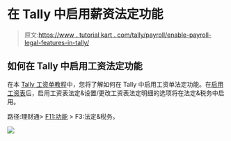 # 在 Tally 中启用薪资法定功能

> 原文:[https://www . tutorial kart . com/tally/payroll/enable-payroll-legal-features-in-tally/](https://www.tutorialkart.com/tally/payroll/enable-payroll-statutory-features-in-tally/)

## 如何在 Tally 中启用工资法定功能

在本 [Tally 工资单教程](https://www.tutorialkart.com/tally/payroll/)中，您将了解如何在 Tally 中启用工资单法定功能。在[启用工资表](https://www.tutorialkart.com/tally/payroll/how-to-enable-payroll-in-tally/)后，启用工资表法定&设置/更改工资表法定明细的选项将在法定&税务中启用。

路径:理财通> [F11:功能](https://www.tutorialkart.com/tally/company-features-in-tally-f11-features/) > F3:法定&税务。

[![](../Images/925da31b32d6bc3827932f6c8afb11bb.png)](https://www.tutorialkart.com/)